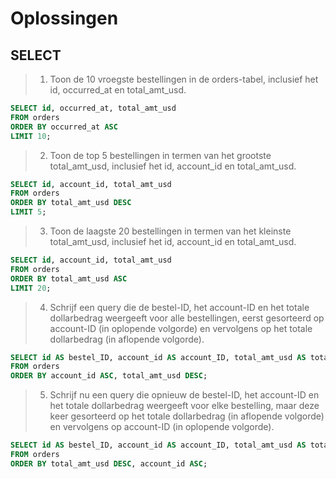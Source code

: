 # Oplossingen

## SELECT

> 1. Toon de 10 vroegste bestellingen in de orders-tabel, inclusief het id, occurred_at en total_amt_usd.

```sql
SELECT id, occurred_at, total_amt_usd
FROM orders
ORDER BY occurred_at ASC
LIMIT 10;
```

> 2. Toon de top 5 bestellingen in termen van het grootste total_amt_usd, inclusief het id, account_id en total_amt_usd.


```sql
SELECT id, account_id, total_amt_usd
FROM orders
ORDER BY total_amt_usd DESC
LIMIT 5;
```

> 3. Toon de laagste 20 bestellingen in termen van het kleinste total_amt_usd, inclusief het id, account_id en total_amt_usd.
```sql
SELECT id, account_id, total_amt_usd
FROM orders
ORDER BY total_amt_usd ASC
LIMIT 20;
```

> 4. Schrijf een query die de bestel-ID, het account-ID en het totale dollarbedrag weergeeft voor alle bestellingen, eerst gesorteerd op account-ID (in oplopende volgorde) en vervolgens op het totale dollarbedrag (in aflopende volgorde).
```sql
SELECT id AS bestel_ID, account_id AS account_ID, total_amt_usd AS totale_dollarbedrag
FROM orders
ORDER BY account_id ASC, total_amt_usd DESC;
```

> 5. Schrijf nu een query die opnieuw de bestel-ID, het account-ID en het totale dollarbedrag weergeeft voor elke bestelling, maar deze keer gesorteerd op het totale dollarbedrag (in aflopende volgorde) en vervolgens op account-ID (in oplopende volgorde).

```sql
SELECT id AS bestel_ID, account_id AS account_ID, total_amt_usd AS totale_dollarbedrag
FROM orders
ORDER BY total_amt_usd DESC, account_id ASC;
```